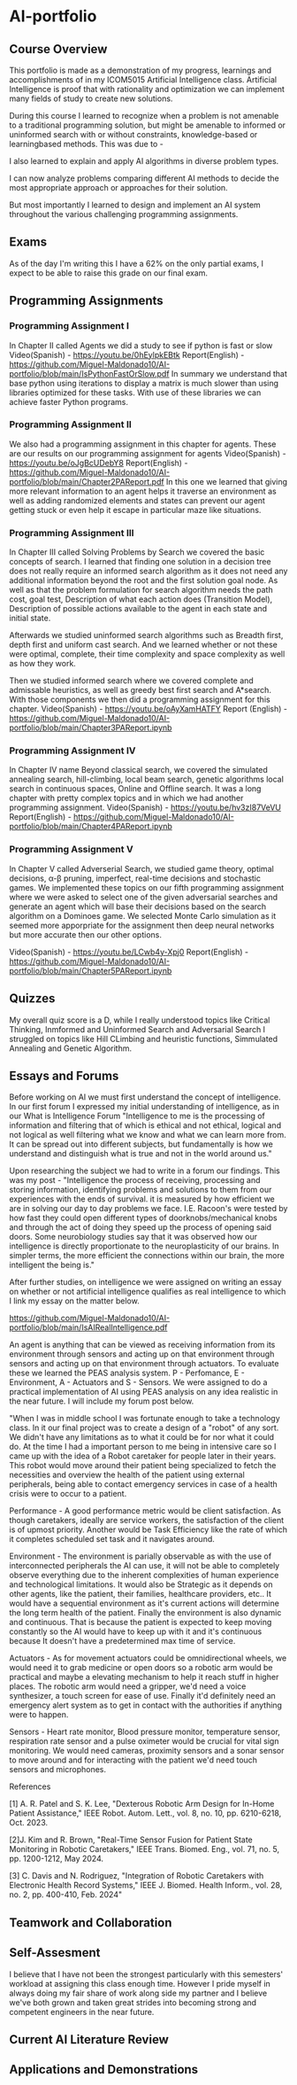 # AI-portfolio

## Course Overview

This portfolio is made as a demonstration of my progress, learnings and accomplishments of in my ICOM5015 Artificial Intelligence class. Artificial Intelligence is proof that with rationality and optimization we can implement many fields of study to create new solutions.

During this course I learned to recognize when a problem is not amenable to a traditional programming solution, but might be amenable to informed or uninformed search with or without constraints, knowledge-based or learningbased methods. This was due to -

I also learned to explain and apply AI algorithms in diverse problem types.

I can now analyze problems comparing different AI methods to decide the most appropriate
approach or approaches for their solution.

But most importantly I learned to design and implement an AI system throughout the various challenging programming assignments.

## Exams

As of the day I'm writing this I have a 62% on the only partial exams, I expect to be able to raise this grade on our final exam. 

## Programming Assignments 

### Programming Assignment I

In Chapter II called Agents we did a study to see if python is fast or slow 
Video(Spanish) - https://youtu.be/0hEylpkEBtk 
Report(English) - https://github.com/Miguel-Maldonado10/AI-portfolio/blob/main/IsPythonFastOrSlow.pdf
In summary we understand that base python using iterations to display a matrix is much slower than using libraries optimized for these tasks. With use of these libraries we can achieve faster Python programs.

### Programming Assignment II

We also had a programming assignment in this chapter for agents. These are our results on our programming assignment for agents 
Video(Spanish) - https://youtu.be/oJgBcUDebY8
Report(English) - https://github.com/Miguel-Maldonado10/AI-portfolio/blob/main/Chapter2PAReport.pdf
In this one we learned that giving more relevant information to an agent helps it traverse an environment as well as adding randomized elements and states can prevent our agent getting stuck or even help it escape in particular maze like situations.

### Programming Assignment III

In Chapter III called Solving Problems by Search we covered the basic concepts of search. I learned that finding one solution in a decision tree does not really require an informed search algorithm as it does not need any additional information beyond the root and the first solution goal node. As well as that the problem formulation for search algorithm needs the path cost, goal test, Description of what each action does (Transition Model), Description of possible actions available to the agent in each state and initial state.

Afterwards we studied uninformed search algorithms such as Breadth first, depth first and uniform cast search. And we learned whether or not these were optimal, complete, their time complexity and space complexity as well as how they work. 

Then we studied informed search where we covered complete and admissable heuristics, as well as greedy best first search and A*search. With those components we then did a programming assignment for this chapter.
Video(Spanish) - https://youtu.be/oAyXamHATFY
Report (English) - https://github.com/Miguel-Maldonado10/AI-portfolio/blob/main/Chapter3PAReport.ipynb

### Programming Assignment IV

In Chapter IV name Beyond classical search, we covered the simulated annealing search, hill-climbing, local beam search, genetic algorithms local search in continuous spaces, Online and Offline search. It was a long chapter with pretty complex topics and in which we had another programming assignment.
Video(Spanish) - https://youtu.be/hv3zI87VeVU
Report(English) - https://github.com/Miguel-Maldonado10/AI-portfolio/blob/main/Chapter4PAReport.ipynb

### Programming Assignment V

In Chapter V called Adverserial Search, we studied game theory, optimal decisions, α-β pruning, imperfect, real-time decisions and stochastic games. We implemented these topics on our fifth programming assignment where we were asked to select one of the given adversarial searches and generate an agent which will base their decisions based on the search algorithm on a Dominoes game. We selected Monte Carlo simulation as it seemed more apporpriate for the assignment then deep neural networks but more accurate then our other options.

Video(Spanish) - https://youtu.be/LCwb4y-Xpj0
Report(English) - https://github.com/Miguel-Maldonado10/AI-portfolio/blob/main/Chapter5PAReport.ipynb

## Quizzes

My overall quiz score is a D, while I really understood topics like Critical Thinking, Inmformed and Uninformed Search and Adversarial Search I struggled on topics like Hill CLimbing and heuristic functions, Simmulated Annealing and Genetic Algorithm.

## Essays and Forums

Before working on AI we must first understand the concept of intelligence. In our first forum I expressed my initial understanding of intelligence, as in our What is Intelligence Forum "Intelligence to me is the processing of information and filtering that of which is ethical and not ethical, logical and not logical as well filtering what we know and what we can learn more from. It can be spread out into different subjects, but fundamentally is how we understand and distinguish what is true and not in the world around us."

Upon researching the subject we had to write in a forum our findings. This was my post - "Intelligence the process of receiving, processing and storing information, identifying problems and solutions to them from our experiences with the ends of survival. it is measured by how efficient we are in solving our day to day problems we face. I.E. Racoon's were tested by how fast they could open different types of doorknobs/mechanical knobs and through the act of doing they speed up the process of opening said doors. Some neurobiology studies say that it was observed how our intelligence is directly proportionate to the neuroplasticity of our brains. In simpler terms, the more efficient the connections within our brain, the more intelligent the being is."

After further studies, on intelligence we were assigned on writing an essay on whether or not artificial intelligence qualifies as real intelligence to which I link my essay on the matter below.

https://github.com/Miguel-Maldonado10/AI-portfolio/blob/main/IsAIRealIntelligence.pdf

An agent is anything that can be viewed as receiving information from its environment through sensors and acting up on that environment through sensors and acting up on that environment through actuators. To evaluate these we learned the PEAS analysis system. P - Perfomance, E - Environment, A - Actuators and S - Sensors. We were assigned to do a practical implementation of AI using PEAS analysis on any idea realistic in the near future. I will include my forum post below.

"When I was in middle school I was fortunate enough to take a technology class. In it our final project was to create a design of a "robot" of any sort. We didn't have any limitations as to what it could be for nor what it could do. At the time I had a important person to me being in intensive care so I came up with the idea of a Robot caretaker for people later in their years. This robot would move around their patient being specialized to fetch the necessities and overview the health of the patient using external peripherals, being able to contact emergency services in case of a health crisis were to occur to a patient.

Performance - A good performance metric would be client satisfaction. As though caretakers, ideally are service workers, the satisfaction of the client is of upmost priority. Another would be Task Efficiency like the rate of which it completes scheduled set task and it navigates around.

Environment - The environment is parially observable as with the use of interconnected peripherals the AI can use, it will not be able to completely observe everything due to the inherent complexities of human experience and technological limitations. It would also be Strategic as it depends on other agents, like the patient, their families, healthcare providers, etc.. It would have a sequential environment as it's current actions will determine the long term health of the patient. Finally the environment is also dynamic and continuous. That is because the patient is expected to keep moving constantly so the AI would have to keep up with it and it's continuous because It doesn't have a predetermined max time of service.

Actuators - As for movement actuators could be omnidirectional wheels, we would need it to grab medicine or open doors so a robotic arm would be practical and maybe a elevating mechanism to help it reach stuff in higher places. The robotic arm would need a gripper, we'd need a voice synthesizer, a touch screen for ease of use. Finally it'd definitely need an emergency alert system as to get in contact with the authorities if anything were to happen.

Sensors -  Heart rate monitor, Blood pressure monitor, temperature sensor, respiration rate sensor and a pulse oximeter would be crucial for vital sign monitoring. We would need cameras, proximity sensors and a sonar sensor to move around and for interacting with the patient we'd need touch sensors and microphones.

References

[1] A. R. Patel and S. K. Lee, "Dexterous Robotic Arm Design for In-Home Patient Assistance," IEEE Robot. Autom. Lett., vol. 8, no. 10, pp. 6210-6218, Oct. 2023.

[2]J. Kim and R. Brown, "Real-Time Sensor Fusion for Patient State Monitoring in Robotic Caretakers," IEEE Trans. Biomed. Eng., vol. 71, no. 5, pp. 1200-1212, May 2024.

[3] C. Davis and N. Rodriguez, "Integration of Robotic Caretakers with Electronic Health Record Systems," IEEE J. Biomed. Health Inform., vol. 28, no. 2, pp. 400-410, Feb. 2024"

## Teamwork and Collaboration

## Self-Assesment

I believe that I have not been the strongest particularly with this semesters' workload at assigning this class enough time. However I pride myself in always doing my fair share of work along side my partner and I believe we've both grown and taken great strides into becoming strong and competent engineers in the near future.

## Current AI Literature Review

## Applications and Demonstrations
